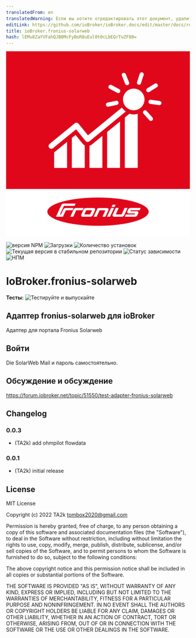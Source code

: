 ```yaml
---
translatedFrom: en
translatedWarning: Если вы хотите отредактировать этот документ, удалите поле «translationFrom», в противном случае этот документ будет снова автоматически переведен
editLink: https://github.com/ioBroker/ioBroker.docs/edit/master/docs/ru/adapterref/iobroker.fronius-solarweb/README.md
title: ioBroker.fronius-solarweb
hash: lEMu8ZaYVFahQJB0McFyBoR8uEul0t0cLbEQrTuZF80=
---
```

![Логотип](../../../en/adapterref/iobroker.fronius-solarweb/admin/fronius-solarweb.png)

![версия NPM](https://img.shields.io/npm/v/iobroker.fronius-solarweb.svg)
![Загрузки](https://img.shields.io/npm/dm/iobroker.fronius-solarweb.svg)
![Количество установок](https://iobroker.live/badges/fronius-solarweb-installed.svg)
![Текущая версия в стабильном репозитории](https://iobroker.live/badges/fronius-solarweb-stable.svg)
![Статус зависимости](https://img.shields.io/david/TA2k/iobroker.fronius-solarweb.svg)
![НПМ](https://nodei.co/npm/iobroker.fronius-solarweb.png?downloads=true)

# IoBroker.fronius-solarweb
**Тесты:** ![Тестируйте и выпускайте](https://github.com/TA2k/ioBroker.fronius-solarweb/workflows/Test%20and%20Release/badge.svg)

## Адаптер fronius-solarweb для ioBroker
Адаптер для портала Fronius Solarweb

## Войти
Die SolarWeb Mail и пароль самостоятельно.

## Обсуждение и обсуждение
<https://forum.iobroker.net/topic/51550/test-adapter-fronius-solarweb>

## Changelog

### 0.0.3

- (TA2k) add ohmpilot flowdata

### 0.0.1

- (TA2k) initial release

## License

MIT License

Copyright (c) 2022 TA2k <tombox2020@gmail.com>

Permission is hereby granted, free of charge, to any person obtaining a copy
of this software and associated documentation files (the "Software"), to deal
in the Software without restriction, including without limitation the rights
to use, copy, modify, merge, publish, distribute, sublicense, and/or sell
copies of the Software, and to permit persons to whom the Software is
furnished to do so, subject to the following conditions:

The above copyright notice and this permission notice shall be included in all
copies or substantial portions of the Software.

THE SOFTWARE IS PROVIDED "AS IS", WITHOUT WARRANTY OF ANY KIND, EXPRESS OR
IMPLIED, INCLUDING BUT NOT LIMITED TO THE WARRANTIES OF MERCHANTABILITY,
FITNESS FOR A PARTICULAR PURPOSE AND NONINFRINGEMENT. IN NO EVENT SHALL THE
AUTHORS OR COPYRIGHT HOLDERS BE LIABLE FOR ANY CLAIM, DAMAGES OR OTHER
LIABILITY, WHETHER IN AN ACTION OF CONTRACT, TORT OR OTHERWISE, ARISING FROM,
OUT OF OR IN CONNECTION WITH THE SOFTWARE OR THE USE OR OTHER DEALINGS IN THE
SOFTWARE.
